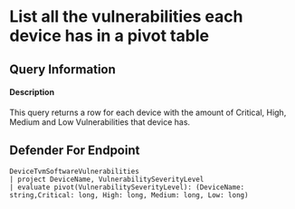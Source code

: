 # List all the vulnerabilities each device has in a pivot table

## Query Information

#### Description
This query returns a row for each device with the amount of Critical, High, Medium and Low Vulnerabilities that device has.  

## Defender For Endpoint
```
DeviceTvmSoftwareVulnerabilities
| project DeviceName, VulnerabilitySeverityLevel
| evaluate pivot(VulnerabilitySeverityLevel): (DeviceName: string,Critical: long, High: long, Medium: long, Low: long)
```
